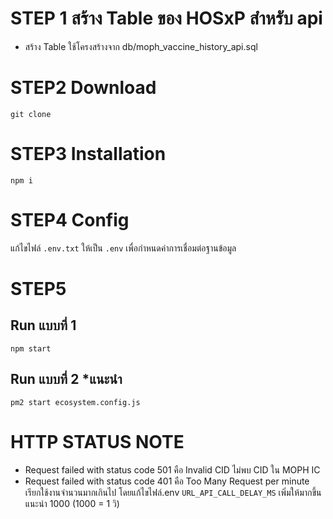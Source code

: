 # STEP 1 สร้าง Table ของ HOSxP สำหรับ api

- สร้าง Table ใช้โครงสร้างจาก db/moph_vaccine_history_api.sql

# STEP2 Download

```
git clone
```

# STEP3 Installation

```
npm i
```

# STEP4 Config

แก้ไขไฟล์ `.env.txt` ให้เป็น `.env` เพื่อกำหนดค่าการเชื่อมต่อฐานข้อมูล

# STEP5

## Run แบบที่ 1

```
npm start
```

## Run แบบที่ 2 \*แนะนำ

```
pm2 start ecosystem.config.js
```

# HTTP STATUS NOTE

- Request failed with status code 501 คือ Invalid CID ไม่พบ CID ใน MOPH IC
- Request failed with status code 401 คือ Too Many Request per minute เรียกใช้งานจำนวนมากเกินไป โดยแก้ไขไฟล์.env <code>URL_API_CALL_DELAY_MS</code> เพิ่มให้มากขึ้น แนะนำ 1000 (1000 = 1 วิ)
